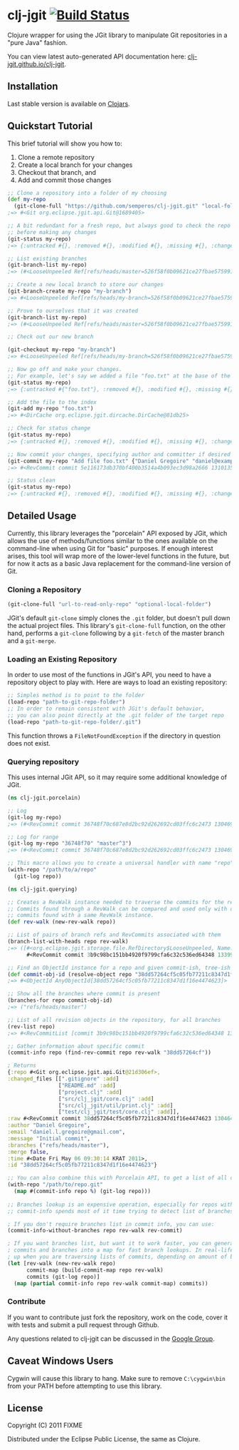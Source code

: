 # clj-jgit [![Build Status](https://secure.travis-ci.org/clj-jgit/clj-jgit.png)](http://travis-ci.org/clj-jgit/clj-jgit) #

Clojure wrapper for using the JGit library to manipulate Git repositories in a "pure Java" fashion.

You can view latest auto-generated API documentation here: [clj-jgit.github.io/clj-jgit](http://clj-jgit.github.io/clj-jgit).

## Installation ##

Last stable version is available on [Clojars](http://clojars.org/clj-jgit).

## Quickstart Tutorial ##

This brief tutorial will show you how to: 

1. Clone a remote repository
2. Create a local branch for your changes
3. Checkout that branch, and
4. Add and commit those changes

```clj
;; Clone a repository into a folder of my choosing
(def my-repo
  (git-clone-full "https://github.com/semperos/clj-jgit.git" "local-folder/clj-jgit")
;=> #<Git org.eclipse.jgit.api.Git@1689405>

;; A bit redundant for a fresh repo, but always good to check the repo status
;; before making any changes
(git-status my-repo)
;=> {:untracked #{}, :removed #{}, :modified #{}, :missing #{}, :changed #{}, :added #{}}

;; List existing branches
(git-branch-list my-repo)
;=> (#<LooseUnpeeled Ref[refs/heads/master=526f58f0b09621ce27fbae575991c8311a515430]>)

;; Create a new local branch to store our changes
(git-branch-create my-repo "my-branch")
;=> #<LooseUnpeeled Ref[refs/heads/my-branch=526f58f0b09621ce27fbae575991c8311a515430]>

;; Prove to ourselves that it was created
(git-branch-list my-repo)
;=> (#<LooseUnpeeled Ref[refs/heads/master=526f58f0b09621ce27fbae575991c8311a515430]> #<LooseUnpeeled Ref[refs/heads/my-branch=526f58f0b09621ce27fbae575991c8311a515430]>)

;; Check out our new branch

(git-checkout my-repo "my-branch")
;=> #<LooseUnpeeled Ref[refs/heads/my-branch=526f58f0b09621ce27fbae575991c8311a515430]>

;; Now go off and make your changes.
;; For example, let's say we added a file "foo.txt" at the base of the project.
(git-status my-repo)
;=> {:untracked #{"foo.txt"}, :removed #{}, :modified #{}, :missing #{}, :changed #{}, :added #{}}

;; Add the file to the index
(git-add my-repo "foo.txt")
;=> #<DirCache org.eclipse.jgit.dircache.DirCache@81db25>

;; Check for status change
(git-status my-repo)
;=> {:untracked #{}, :removed #{}, :modified #{}, :missing #{}, :changed #{}, :added #{"foo.txt"}}

;; Now commit your changes, specifying author and committer if desired
(git-commit my-repo "Add file foo.txt" {"Daniel Gregoire" "daniel@example.com"})
;=> #<RevCommit commit 5e116173db370bf400b3514a4b093ec3d98a2666 1310135270 -----p>

;; Status clean
(git-status my-repo)
;=> {:untracked #{}, :removed #{}, :modified #{}, :missing #{}, :changed #{}, :added #{}}
```

## Detailed Usage ##

Currently, this library leverages the "porcelain" API exposed by JGit, which allows the use of methods/functions similar to the ones available on the command-line when using Git for "basic" purposes. If enough interest arises, this tool will wrap more of the lower-level functions in the future, but for now it acts as a basic Java replacement for the command-line version of Git.

### Cloning a Repository ###

```clj
(git-clone-full "url-to-read-only-repo" "optional-local-folder")
```

JGit's default `git-clone` simply clones the `.git` folder, but doesn't pull down the actual project files. This library's `git-clone-full` function, on the other hand, performs a `git-clone` following by a `git-fetch` of the master branch and a `git-merge`.

### Loading an Existing Repository ###

In order to use most of the functions in JGit's API, you need to have a repository object to play with. Here are ways to load an existing repository:

```clj
;; Simples method is to point to the folder
(load-repo "path-to-git-repo-folder")
;; In order to remain consistent with JGit's default behavior,
;; you can also point directly at the .git folder of the target repo
(load-repo "path-to-git-repo-folder/.git")
```

This function throws a `FileNotFoundException` if the directory in question does not exist.

### Querying repository

This uses internal JGit API, so it may require some additional knowledge of JGit.

```clj
(ns clj-jgit.porcelain)

;; Log
(git-log my-repo)
;=> (#<RevCommit commit 36748f70c687e8d2bc92d262692cd03ffc6c2473 1304696936 ----sp> ...)

;; Log for range
(git-log my-repo "36748f70" "master^3")
;=> (#<RevCommit commit 36748f70c687e8d2bc92d262692cd03ffc6c2473 1304696936 ----sp> ...)
```

```clj
;; This macro allows you to create a universal handler with name "repo"
(with-repo "/path/to/a/repo"
  (git-log repo))
```

```clj
(ns clj-jgit.querying)

;; Creates a RevWalk instance needed to traverse the commits for the repo.
;; Commits found through a RevWalk can be compared and used only with other
;; commits found with a same RevWalk instance.
(def rev-walk (new-rev-walk repo))

;; List of pairs of branch refs and RevCommits associated with them
(branch-list-with-heads repo rev-walk)
;=> ([#<org.eclipse.jgit.storage.file.RefDirectory$LooseUnpeeled, Name: refs/heads/master, ObjectId: 3b9c98bc151bb4920f9799cfa6c32c536ed64348> 
      #<RevCommit commit 3b9c98bc151bb4920f9799cfa6c32c536ed64348 1339922123 -----p>])

;; Find an ObjectId instance for a repo and given commit-ish, tree-ish or blob
(def commit-obj-id (resolve-object repo "38dd57264cf5c05fb77211c8347d1f16e4474623"))
;=> #<ObjectId AnyObjectId[38dd57264cf5c05fb77211c8347d1f16e4474623]>

;; Show all the branches where commit is present
(branches-for repo commit-obj-id)
;=> ("refs/heads/master")

;; List of all revision objects in the repository, for all branches
(rev-list repo)
;=> #<RevCommitList [commit 3b9c98bc151bb4920f9799cfa6c32c536ed64348 1339922123 ----sp, ... ]>
```

```clj
;; Gather information about specific commit
(commit-info repo (find-rev-commit repo rev-walk "38dd57264cf"))

; Returns
{:repo #<Git org.eclipse.jgit.api.Git@21d306ef>, 
:changed_files [[".gitignore" :add] 
                ["README.md" :add] 
                ["project.clj" :add] 
                ["src/clj_jgit/core.clj" :add] 
                ["src/clj_jgit/util/print.clj" :add] 
                ["test/clj_jgit/test/core.clj" :add]], 
:raw #<RevCommit commit 38dd57264cf5c05fb77211c8347d1f16e4474623 1304645414 ----sp>, 
:author "Daniel Gregoire", 
:email "daniel.l.gregoire@gmail.com", 
:message "Initial commit", 
:branches ("refs/heads/master"), 
:merge false, 
:time #<Date Fri May 06 09:30:14 KRAT 2011>, 
:id "38dd57264cf5c05fb77211c8347d1f16e4474623"}

;; You can also combine this with Porcelain API, to get a list of all commits in a repo with detailed information
(with-repo "/path/to/repo.git"
  (map #(commit-info repo %) (git-log repo)))
  
;; Branches lookup is an expensive operation, especially for repos with many branches.
;; commit-info spends most of it time trying to detect list of branches commit belongs to.

; If you don't require branches list in commit info, you can use:
(commit-info-without-branches repo rev-walk rev-commit)

; If you want branches list, but want it to work faster, you can generate commit map that turns
; commits and branches into a map for fast branch lookups. In real-life this can give 30x-100x speed
; up when you are traversing lists of commits, depending on amount of branches you have.
(let [rev-walk (new-rev-walk repo)
      commit-map (build-commit-map repo rev-walk)
      commits (git-log repo)]
  (map (partial commit-info repo rev-walk commit-map) commits))
```
### Contribute ###

If you want to contribute just fork the repository, work on the code, cover it with tests and submit a pull request through Github.

Any questions related to clj-jgit can be discussed in the [Google Group](https://groups.google.com/forum/#!forum/clj-jgit).

## Caveat Windows Users

Cygwin will cause this library to hang. Make sure to remove `C:\cygwin\bin` from your PATH before attempting to use this library.

## License

Copyright (C) 2011 FIXME

Distributed under the Eclipse Public License, the same as Clojure.
